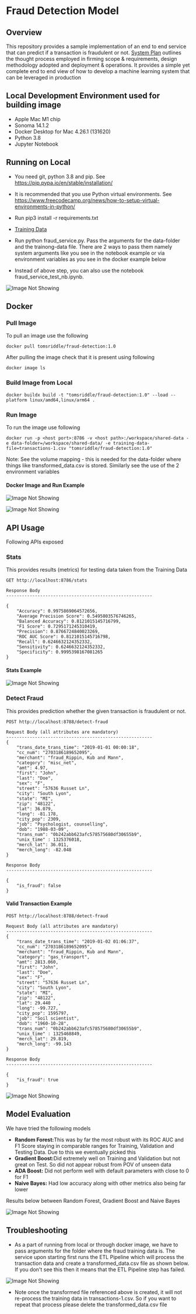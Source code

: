 # Fraud Detection Model

## Overview

This repository provides a sample implementation of an end to end service that can predict if a transaction is fraudulent or not. [System Plan](SystemPlan.md) outlines the thought process employed in firming scope & requirements, design methodology adopted and deployment & operations. It provides a simple yet complete end to end view of how to develop a machine learning system that can be leveraged in production 

## Local Development Environment used for building image

* Apple Mac M1 chip
* Sonoma 14.1.2
* Docker Desktop for Mac 4.26.1 (131620)
* Python 3.8
* Jupyter Notebook

## Running on Local

* You need git, python 3.8 and pip. See https://pip.pypa.io/en/stable/installation/

* It is recommended that you use Python virtual environments. See https://www.freecodecamp.org/news/how-to-setup-virtual-environments-in-python/

* Run pip3 install -r requirements.txt

* [Training Data](https://jhu.instructure.com/courses/66217/files/9752451?wrap=1) 

* Run python fraud_service.py. Pass the arguments for the data-folder and the trainong-data file. There are 2 ways to pass them namely system arguments like you see in the notebook example or via environment variables as you see in the docker example below 

* Instead of above step, you can also use the notebook fraud_service_test_nb.ipynb. 

![Image Not Showing](https://github.com/shaileshhemdev/public-images/blob/main/FraudServiceTestingLocal.png?raw=true)

## Docker

### Pull Image

To pull an image use the following 

```
docker pull tomsriddle/fraud-detection:1.0

```

After pulling the image check that it is present using following

```
docker image ls

```

### Build Image from Local

```
docker buildx build -t "tomsriddle/fraud-detection:1.0" --load --platform linux/amd64,linux/arm64 .

```


### Run Image

To run the image use following

```
docker run -p <host port>:8786 -v <host path>:/workspace/shared-data -e data-folder=/workspace/shared-data/ -e training-data-file=transactions-1.csv "tomsriddle/fraud-detection:1.0" 

```

Note: See the volume mapping - this is needed for the data-folder where things like transformed_data.csv is stored. Similarly see the use of the 2 environment variables

#### Docker Image and Run Example

![Image Not Showing](https://github.com/shaileshhemdev/public-images/blob/main/FraudDetectionImageBuild.png?raw=true)

![Image Not Showing](https://github.com/shaileshhemdev/public-images/blob/main/FraudDetectionImageRun.png?raw=true)

## API Usage

Following APIs exposed 

### Stats

This provides results (metrics) for testing data taken from the Training Data

```
GET http://localhost:8786/stats

Response Body
--------------------------------------------------------

{
    "Accuracy": 0.9975869064572656,
    "Average Precision Score": 0.5495803576746265,
    "Balanced Accuracy": 0.8121015145716799,
    "F1 Score": 0.7295171245310419,
    "Precision": 0.8766724840023269,
    "ROC AUC Score": 0.8121015145716798,
    "Recall": 0.6246632124352332,
    "Sensitivity": 0.6246632124352332,
    "Specificity": 0.9995398167081265
}

```

#### Stats Example

![Image Not Showing](https://github.com/shaileshhemdev/public-images/blob/main/FraudDetectionStatsAPI.png?raw=true)

### Detect Fraud 

This provides prediction whether the given transaction is fraudulent or not. 

```
POST http://localhost:8788/detect-fraud

Request Body (all attributes are mandatory)
--------------------------------------------------------
{
    "trans_date_trans_time": "2019-01-01 00:00:18",
    "cc_num": "2703186189652095",
    "merchant": "fraud_Rippin, Kub and Mann",
    "category": "misc_net",
    "amt": 4.97,
    "first": "John",
    "last": "Doe",
    "sex": "F",
    "street": "57636 Russet Ln",
    "city": "South Lyon",
    "state": "MI",
    "zip": "48122",
    "lat": 36.079, 
    "long": -81.178,
    "city_pop": 2309,
    "job": "Psychologist, counselling",  
    "dob": "1988-03-09",      
    "trans_num": "0b242abb623afc578575680df30655b9",
    "unix_time" : 1325376018,
    "merch_lat": 36.011,
    "merch_long": -82.048
}

Response Body
--------------------------------------------------------

{
    "is_fraud": false
}

```

#### Valid Transaction Example

```
POST http://localhost:8788/detect-fraud

Request Body (all attributes are mandatory)
--------------------------------------------------------
{
    "trans_date_trans_time": "2019-01-02 01:06:37",
    "cc_num": "2703186189652095",
    "merchant": "fraud_Rippin, Kub and Mann",
    "category": "gas_transport",
    "amt": 2813.060,
    "first": "John",
    "last": "Doe",
    "sex": "F",
    "street": "57636 Russet Ln",
    "city": "South Lyon",
    "state": "MI",
    "zip": "48122",
    "lat": 29.440	, 
    "long": -99.727,
    "city_pop": 1595797,
    "job": "Soil scientist",
    "dob": "1960-10-28",
    "trans_num": "0b242abb623afc578575680df30655b9",
    "unix_time" : 1325468849,
    "merch_lat": 29.819,
    "merch_long": -99.143
}

Response Body
--------------------------------------------------------

{
    "is_fraud": true
}

```

![Image Not Showing](https://github.com/shaileshhemdev/public-images/blob/main/FraudulentTransactionSample.png?raw=true)

## Model Evaluation

We have tried the following models

<ul>
    <li>
        <b>Random Forest:</b>This was by far the most robust with its ROC AUC and F1 Score staying in comparable ranges for Training, Validation and Testing Data. Due to this we eventually picked this
    </li>
    <li>
        <b>Gradient Boost:</b>Did extremely well on Training and Validation but not great on Test. So did not appear robust from POV of unseen data
    </li>
    <li>
        <b>ADA Boost:</b> Did not perform well with default parameters with close to 0 for F1
    </li>
    <li>
        <b>Naive Bayes:</b> Had low accuracy along with other metrics also being far lower
    </li>
</ul>

Results below between Random Forest,  Gradient Boost and Naive Bayes

![Image Not Showing](https://github.com/shaileshhemdev/public-images/blob/main/ClassifierAccuracy.png?raw=true)

## Troubleshooting

* As a part of running from local or through docker image, we have to pass arguments for the folder where the fraud training data is. The service upon starting first runs the ETL Pipeline which will process the transaction data and create a transformed_data.csv file as shown below. If you don't see this then it means that the ETL Pipeline step has failed. 

![Image Not Showing](https://github.com/shaileshhemdev/public-images/blob/main/TransformedFileCreated.png?raw=true)


* Note once the transformed file referenced above is created, it will not re-process the training data in transactions-1.csv. So if you want to repeat that process please delete the transformed_data.csv file

